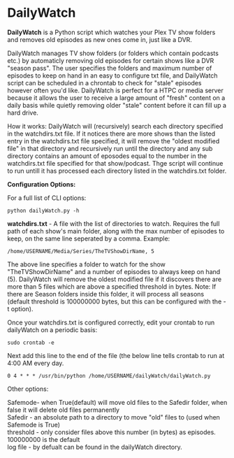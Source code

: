 # DailyWatch
**DailyWatch** is a Python script which watches your Plex TV show folders and removes old episodes as new ones come in, just like a DVR.

DailyWatch manages TV show folders (or folders which contain podcasts etc.) by automaticly removing
old episodes for certain shows like a DVR "season pass". The user specifies the folders and maximum number of episodes to keep on hand
in an easy to configure txt file, and DailyWatch script can be scheduled in a chrontab to check for "stale" episodes however often you'd like. DailyWatch is perfect for a HTPC or media server because it allows the user to receive a large amount of "fresh" content on a daily basis while quietly removing older "stale" content before it can fill up a hard drive.

How it works: DailyWatch will (recursively) search each directory specified in the watchdirs.txt file. If it notices there are more shows
than the listed entry in the watchdirs.txt file specified, it will remove the "oldest modified file" in that directory and recursively
run until the directory and any sub directory contains an amount of eposodes equal to the number in the watchdirs.txt file specified for that show/podcast. Thge script will continue to run untill it has processed each directory listed in the watchdirs.txt folder.

**Configuration Options:**

For a full list of CLI options:

    python dailyWatch.py -h

**watchdirs.txt** - A file with the list of directories to watch. Requires the full path of each show's main folder, along with the max number of episodes to keep, on the same line seperated by a comma. Example:

    /home/USERNAME/Media/Series/TheTVShowDirName, 5

The above line specifies a folder to watch for the show "TheTVShowDirName" and a number of episodes to always keep on hand (5). DailyWatch will remove the oldest modified file if it discovers there are more than 5 files which are above a specified threshold in bytes. Note: If there are Season folders inside this folder, it will process all seasons (default threshold is 100000000 bytes, but this can be configured with the -t option).

Once your watchdirs.txt is configured correctly, edit your crontab to run dailyWatch on a periodic basis:

    sudo crontab -e

Next add this line to the end of the file (the below line tells crontab to run at 4:00 AM every day.

    0 4 * * * /usr/bin/python /home/USERNAME/dailyWatch/dailyWatch.py 

Other options:

Safemode- when True(default) will move old files to the Safedir folder, when false it will delete old files permanently  
Safedir - an absolute path to a directory to move "old" files to (used when Safemode is True)  
threshold - only consider files above this number (in bytes) as episodes. 100000000 is the default  
log file - by defualt can be found in the dailyWatch directory.
